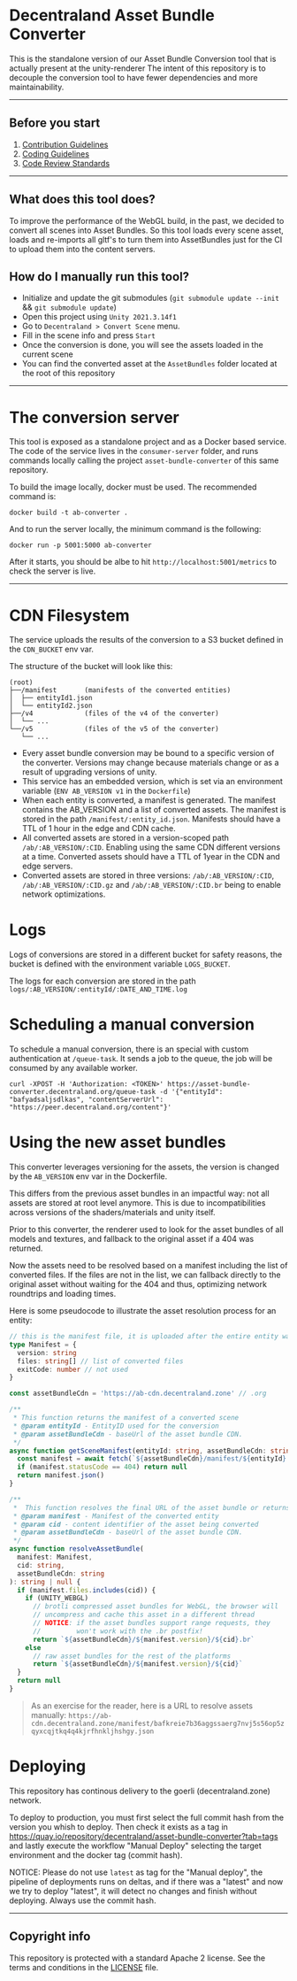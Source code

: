 
# Decentraland Asset Bundle Converter

This is the standalone version of our Asset Bundle Conversion tool that is actually present at the unity-renderer
The intent of this repository is to decouple the conversion tool to have fewer dependencies and more maintainability.

--- 

## Before you start

1. [Contribution Guidelines](.github/CONTRIBUTING.md)
2. [Coding Guidelines](docs/style-guidelines.md)
3. [Code Review Standards](docs/code-review-standards.md)

---

## What does this tool does?

To improve the performance of the WebGL build, in the past, we decided to convert all scenes into Asset Bundles.
So this tool loads every scene asset, loads and re-imports all gltf's to turn them into AssetBundles just for the CI to upload them into the content servers.

## How do I manually run this tool?

- Initialize and update the git submodules (`git submodule update --init`
&& `git submodule update`) 
- Open this project using `Unity 2021.3.14f1`
- Go to `Decentraland > Convert Scene` menu.
- Fill in the scene info and press `Start`
- Once the conversion is done, you will see the assets loaded in the current scene
- You can find the converted asset at the `AssetBundles` folder located at the root of this repository

---

# The conversion server

This tool is exposed as a standalone project and as a Docker based service. The code of the service lives in the `consumer-server` folder, and runs commands locally calling the project `asset-bundle-converter` of this same repository.

To build the image locally, docker must be used. The recommended command is:

```
docker build -t ab-converter .
```

And to run the server locally, the minimum command is the following:

```
docker run -p 5001:5000 ab-converter
```

After it starts, you should be albe to hit `http://localhost:5001/metrics` to check the server is live.

---

# CDN Filesystem

The service uploads the results of the conversion to a S3 bucket defined in the `CDN_BUCKET` env var.

The structure of the bucket will look like this:

```
(root)
├──/manifest       (manifests of the converted entities)
│  ├── entityId1.json
│  └── entityId2.json
├──/v4             (files of the v4 of the converter)
│  └── ... 
└──/v5             (files of the v5 of the converter)
   └── ... 
```

- Every asset bundle conversion may be bound to a specific version of the converter. Versions may change because materials change or as a result of upgrading versions of unity.
- This service has an embedded version, which is set via an environment variable (`ENV AB_VERSION v1` in the `Dockerfile`)
- When each entity is converted, a manifest is generated. The manifest contains the AB_VERSION and a list of converted assets. The manifest is stored in the path `/manifest/:entity_id.json`. Manifests should have a TTL of 1 hour in the edge and CDN cache.
- All converted assets are stored in a version-scoped path `/ab/:AB_VERSION/:CID`. Enabling using the same CDN different versions at a time. Converted assets should have a TTL of 1year in the CDN and edge servers.
- Converted assets are stored in three versions: `/ab/:AB_VERSION/:CID`, `/ab/:AB_VERSION/:CID.gz` and `/ab/:AB_VERSION/:CID.br` being to enable network optimizations.

# Logs

Logs of conversions are stored in a different bucket for safety reasons, the bucket is defined with the environment variable `LOGS_BUCKET`.

The logs for each conversion are stored in the path `logs/:AB_VERSION/:entityId/:DATE_AND_TIME.log`

# Scheduling a manual conversion

To schedule a manual conversion, there is an special with custom authentication at `/queue-task`. It sends a job to the queue, the job will be consumed by any available worker.

```
curl -XPOST -H 'Authorization: <TOKEN>' https://asset-bundle-converter.decentraland.org/queue-task -d '{"entityId": "bafyadsaljsdlkas", "contentServerUrl": "https://peer.decentraland.org/content"}'  
```

# Using the new asset bundles

This converter leverages versioning for the assets, the version is changed by the `AB_VERSION` env var in the Dockerfile.

This differs from the previous asset bundles in an impactful way: not all assets are stored at root level anymore. This is due to incompatibilities across versions of the shaders/materials and unity itself.

Prior to this converter, the renderer used to look for the asset bundles of all models and textures, and fallback to the original asset if a 404 was returned.

Now the assets need to be resolved based on a manifest including the list of converted files. If the files are not in the list, we can fallback directly to the original asset without waiting for the 404 and thus, optimizing network roundtrips and loading times.

Here is some pseudocode to illustrate the asset resolution process for an entity:

```typescript
// this is the manifest file, it is uploaded after the entire entity was uplodaded.
type Manifest = {
  version: string
  files: string[] // list of converted files
  exitCode: number // not used
}

const assetBundleCdn = 'https://ab-cdn.decentraland.zone' // .org

/**
 * This function returns the manifest of a converted scene
 * @param entityId - EntityID used for the conversion
 * @param assetBundleCdn - baseUrl of the asset bundle CDN. 
 */
async function getSceneManifest(entityId: string, assetBundleCdn: string): Manifest | null = {
  const manifest = await fetch(`${assetBundleCdn}/manifest/${entityId}.json`)
  if (manifest.statusCode == 404) return null
  return manifest.json()
}

/**
 *  This function resolves the final URL of the asset bundle or returns null if it was not converted
 * @param manifest - Manifest of the converted entity
 * @param cid - content identifier of the asset being converted
 * @param assetBundleCdn - baseUrl of the asset bundle CDN.
 */
async function resolveAssetBundle(
  manifest: Manifest,
  cid: string,
  assetBundleCdn: string
): string | null {
  if (manifest.files.includes(cid)) {
    if (UNITY_WEBGL)
      // brotli compressed asset bundles for WebGL, the browser will
      // uncompress and cache this asset in a different thread
      // NOTICE: if the asset bundles support range requests, they
      //         won't work with the .br postfix!
      return `${assetBundleCdn}/${manifest.version}/${cid}.br`
    else
      // raw asset bundles for the rest of the platforms
      return `${assetBundleCdn}/${manifest.version}/${cid}`
  }
  return null
}
```

> As an exercise for the reader, here is a URL to resolve assets manually: `https://ab-cdn.decentraland.zone/manifest/bafkreie7b36aggssaerg7nvj5s56op5zqyxcqjtkq4q4kjrfhnkljhshgy.json`

# Deploying

This repository has continous delivery to the goerli (decentraland.zone) network.

To deploy to production, you must first select the full commit hash from the version you whish to deploy. Then check it exists as a tag in https://quay.io/repository/decentraland/asset-bundle-converter?tab=tags and lastly execute the workflow "Manual Deploy" selecting the target environment and the docker tag (commit hash).

NOTICE: Please do not use `latest` as tag for the "Manual deploy", the pipeline of deployments runs on deltas, and if there was a "latest" and now we try to deploy "latest", it will detect no changes and finish without deploying. Always use the commit hash.

---

## Copyright info

This repository is protected with a standard Apache 2 license. See the terms and conditions in
the [LICENSE](https://github.com/decentraland/unity-renderer/blob/master/LICENSE) file.



